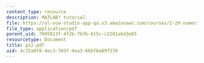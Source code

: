 ```yaml
---
content_type: resource
description: MATLAB? tutorial.
file: https://ol-ocw-studio-app-qa.s3.amazonaws.com/courses/2-29-numerical-marine-hydrodynamics-13-024-spring-2003/4c72a0f84ec3703f4ea366bf8a89f378_ps2.pdf
file_type: application/pdf
parent_uid: 7895813f-4f2b-7bfb-615c-c2281abd3e65
resourcetype: Document
title: ps2.pdf
uid: 4c72a0f8-4ec3-703f-4ea3-66bf8a89f378
---
```

